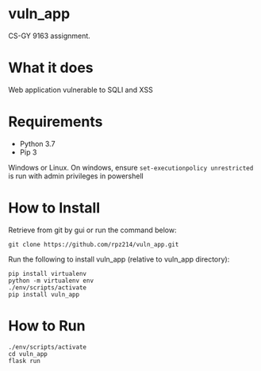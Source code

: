 # vuln_app
CS-GY 9163 assignment.

# What it does
Web application vulnerable to SQLI and XSS

# Requirements
* Python 3.7
* Pip 3

Windows or Linux. On windows, ensure `set-executionpolicy unrestricted` is run with admin privileges in powershell

# How to Install
Retrieve from git by gui or run the command below:
```
git clone https://github.com/rpz214/vuln_app.git
```
Run the following to install vuln_app (relative to vuln_app directory):
```
pip install virtualenv
python -m virtualenv env
./env/scripts/activate
pip install vuln_app
```

# How to Run
```
./env/scripts/activate
cd vuln_app
flask run
```